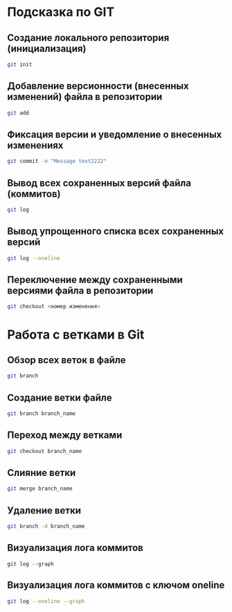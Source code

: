 # Подсказка по GIT

## Создание локального репозитория (инициализация)
~~~sh
git init
~~~

## Добавление версионности (внесенных изменений) файла в репозитории
~~~sh
git add
~~~

## Фиксация версии и уведомление о внесенных изменениях
~~~sh
git commit -m "Message text2222"
~~~

## Вывод всех сохраненных версий файла (коммитов)
~~~sh
git log
~~~

## Вывод упрощенного списка всех сохраненных версий
~~~sh
git log --oneline
~~~

## Переключение между сохраненными версиями файла в репозитории
~~~sh
git checkout <номер изменения>
~~~
# Работа с ветками в Git

## Обзор всех веток в файле
~~~sh
git branch
~~~

## Создание ветки файле
~~~sh
git branch branch_name
~~~
 
## Переход между ветками
~~~sh
git checkout branch_name
~~~

## Слияние ветки
~~~sh
git merge branch_name
~~~

## Удаление ветки
~~~sh
git branch -d branch_name
~~~

## Визуализация лога коммитов
~~~
git log --graph
~~~

## Визуализация лога коммитов с ключом oneline
~~~sh
git log --oneline --graph
~~~
